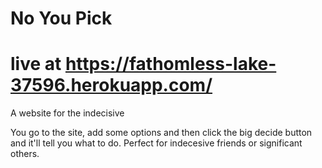 # No You Pick 
# live at https://fathomless-lake-37596.herokuapp.com/ 
A website for the indecisive

You go to the site, add some options and then click the big decide button and it'll tell you what to do. Perfect for indecesive friends or significant others.
